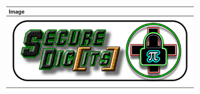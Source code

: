 | Image
|:-----------------------------------------------------------------------------------|
| ![01.jpg](https://github.com/mcc85s/FightingEntropy/blob/main/Graphics/banner.png) |
